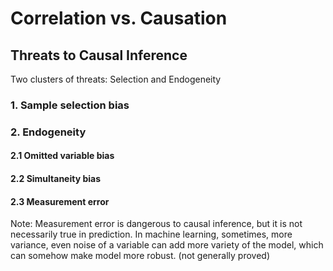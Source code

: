 # Correlation vs. Causation

## Threats to Causal Inference
Two clusters of threats: Selection and Endogeneity

### 1. Sample selection bias


### 2. Endogeneity


#### 2.1 Omitted variable bias


#### 2.2 Simultaneity bias 


#### 2.3 Measurement error

Note: Measurement error is dangerous to causal inference, but it is not necessarily true in prediction. 
In machine learning, sometimes, more variance, even noise of a variable can add more variety of the model, which can somehow make model more robust. (not generally proved)